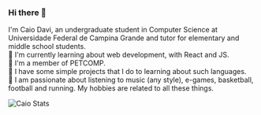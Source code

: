 ### Hi there 👋

I'm Caio Davi, an undergraduate student in Computer Science at Universidade Federal de Campina Grande and tutor for elementary and middle school students.  
🔭 I'm currently learning about web development, with React and JS.  
🌱 I'm a member of PETCOMP.  
💬 I have some simple projects that I do to learning about such languages.  
:information_desk_person: I am passionate about listening to music (any style), e-games, basketball, football and running. My hobbies are related to all these things.

![Caio Stats](https://github-readme-stats.vercel.app/api/top-langs/?username=caiodavic&layout=compact&theme=dark)

